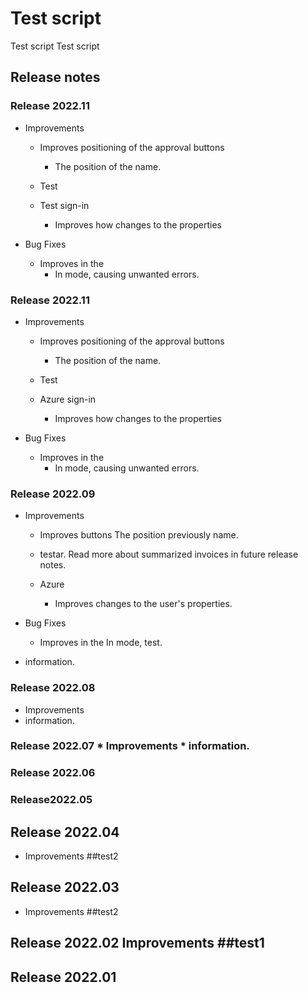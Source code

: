 # Test script
Test script
Test script


## Release notes
 ### Release 2022.11

* Improvements
  * Improves positioning of the approval buttons
      * The position of the name.
  * Test 

  * Test sign-in 
      * Improves how changes to the properties

* Bug Fixes
  * Improves in the 
      * In mode, causing unwanted errors.

 ### Release 2022.11

* Improvements
  * Improves positioning of the approval buttons
      * The position of the name.
  * Test 

  * Azure sign-in 
      * Improves how changes to the properties

* Bug Fixes
  * Improves in the 
      * In mode, causing unwanted errors.



 ### Release 2022.09

* Improvements
  * Improves buttons
The position previously name.
  *  testar. Read more about summarized invoices in future release notes.

  * Azure  
      * Improves  changes to the user's properties.  

* Bug Fixes
  * Improves in the 
In  mode, test.



* information.
### Release  2022.08 
* Improvements  
* information.
### Release  2022.07 * Improvements  * information.
### Release 2022.06
### Release2022.05
## Release 2022.04 
- Improvements  ##test2
## Release 2022.03 
- Improvements  ##test2
## Release 2022.02 Improvements  ##test1


## Release 2022.01
